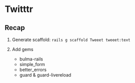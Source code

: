 # Twitttr

## Recap
1. Generate scaffold:
`rails g scaffold Tweeet tweeet:text`

2. Add gems
    - bulma-rails
    - simple_form
    - better_errors
    - guard & guard-livereload

